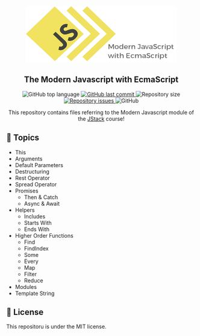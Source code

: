 <div align="center">
    <img src="modern_javascript.png" width="400" height="150">
</div>

<h2 align="center">The Modern Javascript with EcmaScript</h1>

<p align="center">
    <img alt="GitHub top language" src="https://img.shields.io/github/languages/top/victorguirra/modern_javascript">

<a href="https://github.com/victorguirra/mycontacts/commits/master">
    <img alt="GitHub last commit" src="https://img.shields.io/github/last-commit/victorguirra/modern_javascript">
</a>

<img alt="Repository size" src="https://img.shields.io/github/repo-size/victorguirra/modern_javascript">

<a href="https://github.com/victorguirra/modern_javascript/issues">
    <img alt="Repository issues" src="https://img.shields.io/github/issues/victorguirra/modern_javascript">
</a>

<img alt="GitHub" src="https://img.shields.io/github/license/victorguirra/modern_javascript">
</p>

<p align="center">This repository contains files referring to the Modern Javascript module of the <a href="https://jstack.com.br/">JStack</a> course!</p>

## :rocket: Topics

- This
- Arguments
- Default Parameters
- Destructuring
- Rest Operator
- Spread Operator
- Promises
    - Then & Catch
    - Async & Await
- Helpers
    - Includes
    - Starts With
    - Ends With
- Higher Order Functions
    - Find
    - FindIndex
    - Some
    - Every
    - Map
    - Filter
    - Reduce
- Modules
- Template String

## :memo: License

This repositoru is under the MIT license.